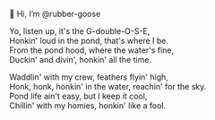 👋 Hi, I’m @rubber-goose
  
Yo, listen up, it's the G-double-O-S-E,  
Honkin' loud in the pond, that's where I be.  
From the pond hood, where the water's fine,  
Duckin' and divin', honkin' all the time.

Waddlin' with my crew, feathers flyin' high,  
Honk, honk, honkin' in the water, reachin' for the sky.  
Pond life ain't easy, but I keep it cool,  
Chillin' with my homies, honkin' like a fool.

<!---
rubber-goose/rubber-goose is a ✨ special ✨ repository because its `README.md` (this file) appears on your GitHub profile.
You can click the Preview link to take a look at your changes.
--->
